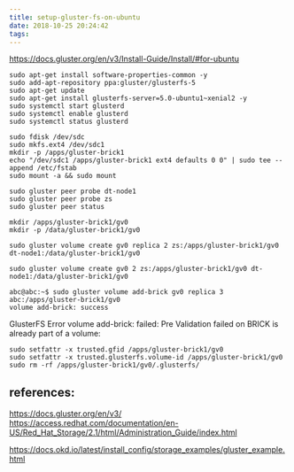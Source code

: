 ```yaml
---
title: setup-gluster-fs-on-ubuntu
date: 2018-10-25 20:24:42
tags:
---
```


https://docs.gluster.org/en/v3/Install-Guide/Install/#for-ubuntu

```
sudo apt-get install software-properties-common -y
sudo add-apt-repository ppa:gluster/glusterfs-5
sudo apt-get update
sudo apt-get install glusterfs-server=5.0-ubuntu1~xenial2 -y
sudo systemctl start glusterd
sudo systemctl enable glusterd
sudo systemctl status glusterd
```

```
sudo fdisk /dev/sdc
sudo mkfs.ext4 /dev/sdc1
mkdir -p /apps/gluster-brick1
echo "/dev/sdc1 /apps/gluster-brick1 ext4 defaults 0 0" | sudo tee --append /etc/fstab
sudo mount -a && sudo mount
```

```
sudo gluster peer probe dt-node1
sudo gluster peer probe zs
sudo gluster peer status
```

```
mkdir /apps/gluster-brick1/gv0
mkdir -p /data/gluster-brick1/gv0

sudo gluster volume create gv0 replica 2 zs:/apps/gluster-brick1/gv0 dt-node1:/data/gluster-brick1/gv0

sudo gluster volume create gv0 2 zs:/apps/gluster-brick1/gv0 dt-node1:/data/gluster-brick1/gv0
```

```
abc@abc:~$ sudo gluster volume add-brick gv0 replica 3 abc:/apps/gluster-brick1/gv0
volume add-brick: success
```


GlusterFS Error volume add-brick: failed: Pre Validation failed on BRICK is already part of a volume:
```
sudo setfattr -x trusted.gfid /apps/gluster-brick1/gv0
sudo setfattr -x trusted.glusterfs.volume-id /apps/gluster-brick1/gv0
sudo rm -rf /apps/gluster-brick1/gv0/.glusterfs/
```

references:
------------
https://docs.gluster.org/en/v3/
https://access.redhat.com/documentation/en-US/Red_Hat_Storage/2.1/html/Administration_Guide/index.html

https://docs.okd.io/latest/install_config/storage_examples/gluster_example.html
